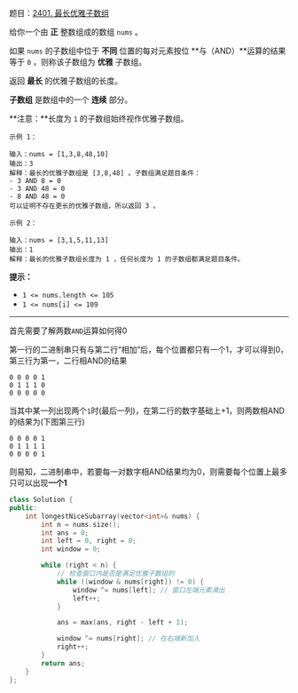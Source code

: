 题目：[2401. 最长优雅子数组](https://leetcode.cn/problems/longest-nice-subarray/)

给你一个由 **正** 整数组成的数组 `nums` 。

如果 `nums` 的子数组中位于 **不同** 位置的每对元素按位 **与（AND）**运算的结果等于 `0` ，则称该子数组为 **优雅** 子数组。

返回 **最长** 的优雅子数组的长度。

**子数组** 是数组中的一个 **连续** 部分。

**注意：**长度为 `1` 的子数组始终视作优雅子数组。

```
示例 1：

输入：nums = [1,3,8,48,10]
输出：3
解释：最长的优雅子数组是 [3,8,48] 。子数组满足题目条件：
- 3 AND 8 = 0
- 3 AND 48 = 0
- 8 AND 48 = 0
可以证明不存在更长的优雅子数组，所以返回 3 。

示例 2：

输入：nums = [3,1,5,11,13]
输出：1
解释：最长的优雅子数组长度为 1 ，任何长度为 1 的子数组都满足题目条件。

```

**提示：**

- `1 <= nums.length <= 105`
- `1 <= nums[i] <= 109`

---

首先需要了解两数`AND`运算如何得0

第一行的二进制串只有与第二行“相加”后，每个位置都只有一个1，才可以得到0，第三行为第一，二行相AND的结果

```
0 0 0 0 1
0 1 1 1 0
0 0 0 0 0
```

当其中某一列出现两个`1`时(最后一列)，在第二行的数字基础上+1，则两数相AND的结果为(下图第三行)

```
0 0 0 0 1
0 1 1 1 1
0 0 0 0 1
```

则易知，二进制串中，若要每一对数字相AND结果均为0，则需要每个位置上最多只可以出现**一个1**



```cpp
class Solution {
public:
    int longestNiceSubarray(vector<int>& nums) {
        int n = nums.size();
        int ans = 0;
        int left = 0, right = 0;
        int window = 0;

        while (right < n) {
            // 检查窗口内是否是满足优雅子数组的
            while ((window & nums[right]) != 0) {
                window ^= nums[left]; // 窗口左端元素滑出
                left++; 
            }

            ans = max(ans, right - left + 1);

            window ^= nums[right]; // 在右端新加入
            right++;
        }
        return ans;
    }
};
```

